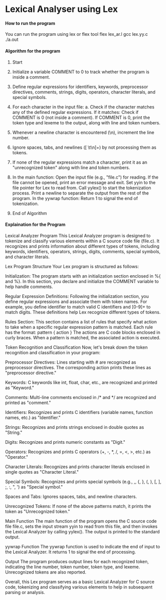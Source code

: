 # Lexical Analyser using Lex

#### How to run the program
 You can run the program using lex or flex tool
 flex lex_ar.l
 gcc lex.yy.c
 ./a.out

#### Algorithm for the program


1. Start
2. Initialize a variable COMMENT to 0 to track whether the program is inside a comment.

3. Define regular expressions for identifiers, keywords, preprocessor directives, comments, strings, digits, operators, character literals, and special symbols.

4. For each character in the input file:
    a. Check if the character matches any of the defined regular expressions.
    If it matches:
        Check if COMMENT is 0 (not inside a comment).
        If COMMENT is 0, print the token type and lexeme to the output, along with line and token numbers.

5. Whenever a newline character is encountered (\n), increment the line number.

6. Ignore spaces, tabs, and newlines ([ \t\n]+) by not processing them as tokens.

7. If none of the regular expressions match a character, print it as an "unrecognized token" along with line and token numbers.

8. In the main function:
    Open the input file (e.g., "file.c") for reading.
    If the file cannot be opened, print an error message and exit.
    Set yyin to the file pointer for Lex to read from.
    Call yylex() to start the tokenization process.
    Print a newline to separate the output from the rest of the program.
    In the yywrap function:
    Return 1 to signal the end of tokenization.
9. End of Algorithm

#### Explaination for the Program 

Lexical Analyzer Program
This Lexical Analyzer program is designed to tokenize and classify various elements within a C source code file (file.c). It recognizes and prints information about different types of tokens, including keywords, identifiers, operators, strings, digits, comments, special symbols, and character literals.

Lex Program Structure
Your Lex program is structured as follows:

Initialization: The program starts with an initialization section enclosed in %{ and %}. In this section, you declare and initialize the COMMENT variable to help handle comments.

Regular Expression Definitions: Following the initialization section, you define regular expressions and associate them with token names. For example, you define identifier to match valid C identifiers and [0-9]+ to match digits. These definitions help Lex recognize different types of tokens.

Rules Section: This section contains a list of rules that specify what action to take when a specific regular expression pattern is matched. Each rule has the format:
    pattern { action }
The actions are C code blocks enclosed in curly braces. When a pattern is matched, the associated action is executed.

Token Recognition and Classification
Now, let's break down the token recognition and classification in your program:

Preprocessor Directives: Lines starting with # are recognized as preprocessor directives. The corresponding action prints these lines as "preprocessor directive."

Keywords: C keywords like int, float, char, etc., are recognized and printed as "Keyword."

Comments: Multi-line comments enclosed in /* and */ are recognized and printed as "comment."

Identifiers: Recognizes and prints C identifiers (variable names, function names, etc.) as "Identifier."

Strings: Recognizes and prints strings enclosed in double quotes as "String."

Digits: Recognizes and prints numeric constants as "Digit."

Operators: Recognizes and prints C operators (+, -, *, /, =, <, >, etc.) as "Operator."

Character Literals: Recognizes and prints character literals enclosed in single quotes as "Character Literal."

Special Symbols: Recognizes and prints special symbols (e.g., ,, {, }, (, ), [, ], ;, :, ", ') as "Special symbol."

Spaces and Tabs: Ignores spaces, tabs, and newline characters.

Unrecognized Tokens: If none of the above patterns match, it prints the token as "Unrecognized token."

Main Function
The main function of the program opens the C source code file file.c, sets the input stream yyin to read from this file, and then invokes the Lexical Analyzer by calling yylex(). The output is printed to the standard output.

yywrap Function
The yywrap function is used to indicate the end of input to the Lexical Analyzer. It returns 1 to signal the end of processing.

Output
The program produces output lines for each recognized token, indicating the line number, token number, token type, and lexeme. Unrecognized tokens are also reported.

Overall, this Lex program serves as a basic Lexical Analyzer for C source code, tokenizing and classifying various elements to help in subsequent parsing or analysis.

